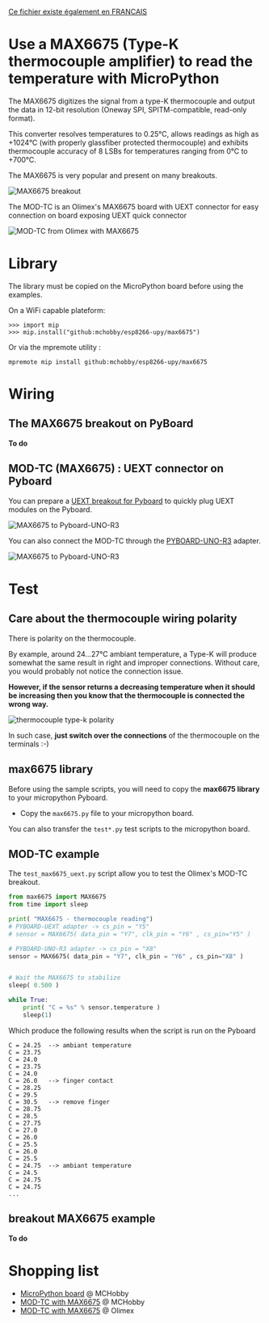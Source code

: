 [Ce fichier existe également en FRANCAIS](readme.md)

# Use a MAX6675 (Type-K thermocouple amplifier) to read the temperature with MicroPython

The MAX6675 digitizes the signal from a type-K thermocouple and output the data in 12-bit resolution (Oneway SPI, SPITM-compatible, read-only format).

This converter resolves temperatures to 0.25°C, allows readings as high as +1024°C (with properly glassfiber protected thermocouple) and exhibits thermocouple accuracy of 8 LSBs for temperatures ranging from 0°C to +700°C.

The MAX6675 is very popular and present on many breakouts.

![MAX6675 breakout](docs/_static/max6675-breakout-3.jpg)

The MOD-TC is an Olimex's MAX6675 board with UEXT connector for easy connection on board exposing UEXT quick connector

![MOD-TC from Olimex with MAX6675](docs/_static/mod-tc.jpg)

# Library

The library must be copied on the MicroPython board before using the examples.

On a WiFi capable plateform:

```
>>> import mip
>>> mip.install("github:mchobby/esp8266-upy/max6675")
```

Or via the mpremote utility :

```
mpremote mip install github:mchobby/esp8266-upy/max6675
```

# Wiring

##  The MAX6675 breakout on PyBoard

__To do__

## MOD-TC (MAX6675) : UEXT connector on Pyboard

You can prepare a [UEXT breakout for Pyboard](https://github.com/mchobby/pyboard-driver/tree/master/UEXT) to quickly plug UEXT modules on the Pyboard.

![MAX6675 to Pyboard-UNO-R3](docs/_static/UEXT-Breakout-LowRes.jpg)

You can also connect the MOD-TC through the [PYBOARD-UNO-R3](https://github.com/mchobby/pyboard-driver/tree/master/UNO-R3) adapter.

![MAX6675 to Pyboard-UNO-R3](docs/_static/max6675-to-PYBOARD-UNO-R3.jpg)

# Test

## Care about the thermocouple wiring polarity
There is polarity on the thermocouple.

By example, around 24...27°C ambiant temperature, a Type-K will produce somewhat the same result in right and improper connections. Without care, you would probably not notice the connection issue.

__However, if the sensor returns a decreasing temperature when it should be increasing then you know that the thermocouple is connected the wrong way.__

![thermocouple type-k polarity](docs/_static/type-k.jpg)

In such case, __just switch over the connections__ of the thermocouple on the terminals :-)

## max6675 library

Before using the sample scripts, you will need to copy the __max6675 library__ to your micropython Pyboard.
* Copy the `max6675.py` file to your micropython board.

You can also transfer the `test*.py` test scripts to the micropython board.

## MOD-TC example

The `test_max6675_uext.py` script allow you to test the Olimex's MOD-TC breakout.

``` python
from max6675 import MAX6675
from time import sleep

print( "MAX6675 - thermocouple reading")
# PYBOARD-UEXT adapter -> cs_pin = "Y5"
# sensor = MAX6675( data_pin = "Y7", clk_pin = "Y6" , cs_pin="Y5" )

# PYBOARD-UNO-R3 adapter -> cs_pin = "X8"
sensor = MAX6675( data_pin = "Y7", clk_pin = "Y6" , cs_pin="X8" )


# Wait the MAX6675 to stabilize
sleep( 0.500 )

while True:
	print( "C = %s" % sensor.temperature )
	sleep(1)
```

Which produce the following results when the script is run on the Pyboard

```
C = 24.25  --> ambiant temperature
C = 23.75
C = 24.0
C = 23.75
C = 24.0
C = 26.0   --> finger contact
C = 28.25
C = 29.5
C = 30.5   --> remove finger
C = 28.75
C = 28.5
C = 27.75
C = 27.0
C = 26.0
C = 25.5
C = 26.0
C = 25.5
C = 24.75  --> ambiant temperature
C = 24.5
C = 24.75
C = 24.75
...
```

## breakout MAX6675 example

__To do__

# Shopping list
* [MicroPython board](https://shop.mchobby.be/fr/56-micropython) @ MCHobby
* [MOD-TC with MAX6675](https://shop.mchobby.be/fr/nouveaute/1623-mod-tc-interface-thermo-couple-type-k-avec-max6675-et-connecteur-uext-3232100016231-olimex.html) @ MCHobby
* [MOD-TC with MAX6675](https://www.olimex.com/Products/Modules/Sensors/MOD-TC/open-source-hardware) @ Olimex
